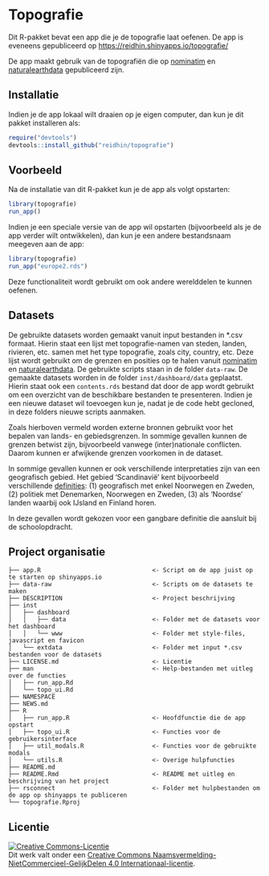 
<!-- README.md is generated from README.Rmd. Please edit that file -->

# Topografie

<!-- badges: start -->
<!-- badges: end -->

Dit R-pakket bevat een app die je de topografie laat oefenen. De app is
eveneens gepubliceerd op <https://reidhin.shinyapps.io/topografie/>

De app maakt gebruik van de topografiën die op
[nominatim](https://nominatim.org/) en
[naturalearthdata](https://www.naturalearthdata.com/) gepubliceerd zijn.

## Installatie

Indien je de app lokaal wilt draaien op je eigen computer, dan kun je
dit pakket installeren als:

``` r
require("devtools")
devtools::install_github("reidhin/topografie")
```

## Voorbeeld

Na de installatie van dit R-pakket kun je de app als volgt opstarten:

``` r
library(topografie)
run_app()
```

Indien je een speciale versie van de app wil opstarten (bijvoorbeeld als
je de app verder wilt ontwikkelen), dan kun je een andere bestandsnaam
meegeven aan de app:

``` r
library(topografie)
run_app("europe2.rds")
```

Deze functionaliteit wordt gebruikt om ook andere werelddelen te kunnen
oefenen.

## Datasets

De gebruikte datasets worden gemaakt vanuit input bestanden in \*.csv
formaat. Hierin staat een lijst met topografie-namen van steden, landen,
rivieren, etc. samen met het type topografie, zoals city, country, etc.
Deze lijst wordt gebruikt om de grenzen en posities op te halen vanuit
[nominatim](https://nominatim.org/) en
[naturalearthdata](https://www.naturalearthdata.com/). De gebruikte
scripts staan in de folder `data-raw`. De gemaakte datasets worden in de
folder `inst/dashboard/data` geplaatst. Hierin staat ook een
`contents.rds` bestand dat door de app wordt gebruikt om een overzicht
van de beschikbare bestanden te presenteren. Indien je een nieuwe
dataset wil toevoegen kun je, nadat je de code hebt gecloned, in deze
folders nieuwe scripts aanmaken.

Zoals hierboven vermeld worden externe bronnen gebruikt voor het bepalen
van lands- en gebiedsgrenzen. In sommige gevallen kunnen de grenzen
betwist zijn, bijvoorbeeld vanwege (inter)nationale conflicten. Daarom
kunnen er afwijkende grenzen voorkomen in de dataset.

In sommige gevallen kunnen er ook verschillende interpretaties zijn van
een geografisch gebied. Het gebied ‘Scandinavië’ kent bijvoorbeeld
verschillende
[definities](https://nl.wikipedia.org/wiki/Scandinavi%C3%AB): (1)
geografisch met enkel Noorwegen en Zweden, (2) politiek met Denemarken,
Noorwegen en Zweden, (3) als ‘Noordse’ landen waarbij ook IJsland en
Finland horen.

In deze gevallen wordt gekozen voor een gangbare definitie die aansluit
bij de schoolopdracht.

## Project organisatie

    ├── app.R                               <- Script om de app juist op te starten op shinyapps.io
    ├── data-raw                            <- Scripts om de datasets te maken
    ├── DESCRIPTION                         <- Project beschrijving
    ├── inst
    │   ├── dashboard
    │   │   ├── data                        <- Folder met de datasets voor het dashboard
    │   │   └── www                         <- Folder met style-files, javascript en favicon
    │   └── extdata                         <- Folder met input *.csv bestanden voor de datasets
    ├── LICENSE.md                          <- Licentie
    ├── man                                 <- Help-bestanden met uitleg over de functies
    │   ├── run_app.Rd
    │   └── topo_ui.Rd
    ├── NAMESPACE
    ├── NEWS.md
    ├── R                                
    │   ├── run_app.R                       <- Hoofdfunctie die de app opstart
    │   ├── topo_ui.R                       <- Functies voor de gebruikersinterface
    │   ├── util_modals.R                   <- Functies voor de gebruikte modals
    │   └── utils.R                         <- Overige hulpfuncties
    ├── README.md
    ├── README.Rmd                          <- README met uitleg en beschrijving van het project
    ├── rsconnect                           <- Folder met hulpbestanden om de app op shinyapps te publiceren
    └── topografie.Rproj

## Licentie

<a rel="license" href="https://creativecommons.org/licenses/by-nc-sa/4.0/deed.nl"><img alt="Creative Commons-Licentie" style="border-width:0" src="https://i.creativecommons.org/l/by-nc-sa/4.0/88x31.png" /></a><br />Dit
werk valt onder een
<a rel="license" href="https://creativecommons.org/licenses/by-nc-sa/4.0/deed.nl">Creative
Commons Naamsvermelding-NietCommercieel-GelijkDelen 4.0
Internationaal-licentie</a>.
